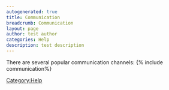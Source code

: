 ```yaml
---
autogenerated: true
title: Communication
breadcrumb: Communication
layout: page
author: test author
categories: Help
description: test description
---
```


There are several popular communication channels: {% include communication%}


[Category:Help](Category_Help "wikilink")
